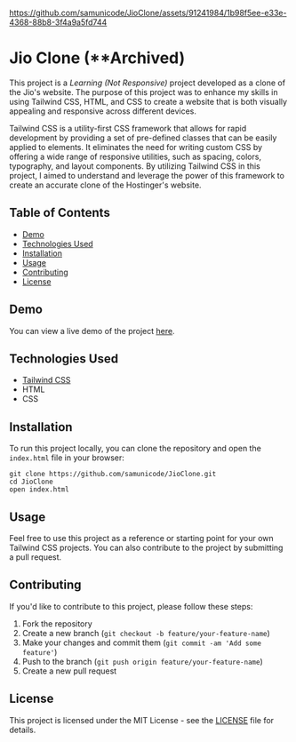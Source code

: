 
https://github.com/samunicode/JioClone/assets/91241984/1b98f5ee-e33e-4368-88b8-3f4a9a5fd744

# Jio Clone (**Archived)

This project is a _Learning (*Not Responsive*)_ project developed as a clone of the Jio's website. The purpose of this project was to enhance my skills in using Tailwind CSS, HTML, and CSS to create a website that is both visually appealing and responsive across different devices.

Tailwind CSS is a utility-first CSS framework that allows for rapid development by providing a set of pre-defined classes that can be easily applied to elements. It eliminates the need for writing custom CSS by offering a wide range of responsive utilities, such as spacing, colors, typography, and layout components. By utilizing Tailwind CSS in this project, I aimed to understand and leverage the power of this framework to create an accurate clone of the Hostinger's website.

## Table of Contents

- [Demo](#demo)
- [Technologies Used](#technologies-used)
- [Installation](#installation)
- [Usage](#usage)
- [Contributing](#contributing)
- [License](#license)

## Demo

You can view a live demo of the project [here](https://samunicode.github.io/JioClone/).

## Technologies Used

- [Tailwind CSS](https://tailwindcss.com/)
- HTML
- CSS

## Installation

To run this project locally, you can clone the repository and open the `index.html` file in your browser:

```
git clone https://github.com/samunicode/JioClone.git
cd JioClone
open index.html
```


## Usage

Feel free to use this project as a reference or starting point for your own Tailwind CSS projects. You can also contribute to the project by submitting a pull request.

## Contributing

If you'd like to contribute to this project, please follow these steps:

1. Fork the repository
2. Create a new branch (`git checkout -b feature/your-feature-name`)
3. Make your changes and commit them (`git commit -am 'Add some feature'`)
4. Push to the branch (`git push origin feature/your-feature-name`)
5. Create a new pull request

## License

This project is licensed under the MIT License - see the [LICENSE](LICENSE) file for details.
